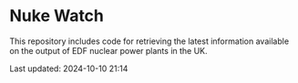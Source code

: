 # Nuke Watch

This repository includes code for retrieving the latest information available on the output of EDF nuclear power plants in the UK.

Last updated: 2024-10-10 21:14